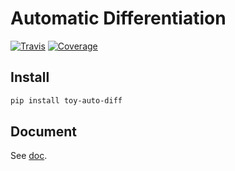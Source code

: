 # Automatic Differentiation

[![Travis](https://travis-ci.org/CyberZHG/toy-auto-diff.svg)](https://travis-ci.org/CyberZHG/toy-auto-diff)
[![Coverage](https://coveralls.io/repos/github/CyberZHG/toy-auto-diff/badge.svg?branch=master)](https://coveralls.io/github/CyberZHG/toy-auto-diff)

## Install

```bash
pip install toy-auto-diff
```

## Document

See [doc](https://cyberzhg.github.io/toy-auto-diff/).
